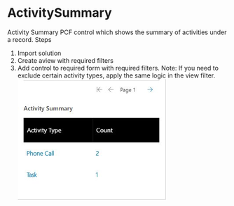 # ActivitySummary
Activity Summary PCF control which shows the summary of activities under a record.
Steps
1. Import solution 
2. Create aview with required filters
3. Add control to required form with required filters.
Note: If you need to exclude certain activity types, apply the same logic in the view filter.
![alt text](https://github.com/nijos/ActivitySummary/blob/master/App.JPG)
